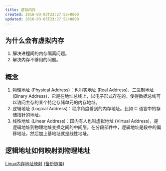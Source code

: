 ```yaml
---
title: 虚拟内存
created: 2016-03-03T23:27:52+0800
updated: 2016-03-03T23:27:52+0800
---
```



## 为什么会有虚拟内存

1. 解决进程间的内存隔离问题。
2. 解决内存不够用的问题。

## 概念

1. 物理地址 (Physical Address)：也叫实地址 (Real Address)、二进制地址 (Binary Address)，它是在地址总线上，以电子形式存在的，使得数据总线可以访问主存的某个特定存储单元的内存地址。
2. 逻辑地址 (Logical Address)：程序角度看到的内存地址。比如 C 语言中的存储指针的地址。
3. 线性地址 (Linear Address)：国内有人也叫虚拟地址 (Virtual Address)，是逻辑地址到物理地址变换之间的中间层。在分段部件中，逻辑地址是段中的偏移地址，然后加上基地址就是线性地址。

## 逻辑地址如何映射到物理地址

[Linux内存地址映射](http://ilinuxkernel.com/?p=1276) ([备份链接](https://web.archive.org/web/20201128080735/http://ilinuxkernel.com/?p=1276))
